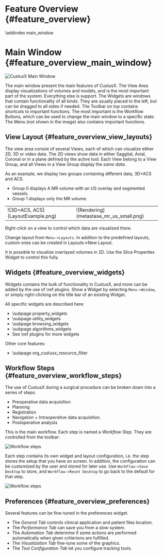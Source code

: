 Feature Overview {#feature_overview}
===========================================================
\addindex main_window

Main Window {#feature_overview_main_window}
===========================================================

![CustusX Main Window](mainwindow.png)

The main window present the main features of CustusX. The View Area display visualizations of
volumes and models, and is the most important part of the system. Everything else is support.
The Widgets are windows that contain functionality of all kinds. They are usually placed to
the left, but can be dragged to all sides if needed. The Toolbar on top contains shortcuts
to important functions. The most important is the Workflow Buttons, which can be used to change
the main window to a specific state. The Menu (not shown in the image) also contains important 
functions. 
 
View Layout {#feature_overview_view_layouts}
-----------------------------------------------------------

The view area consist of several Views, each of which can visualize either 2D, 3D or video data. 
The 2D views show data in either Saggital, Axial, Coronal or in a plane defined by the active tool.
Each View belong to a View Group, and all Views in a View Group display the *same data*.

As an example, we display two groups containing different data, 3D+ACS and ACS. 
- Group 0 displays A MR volume with an US overlay and segmented vessels. 
- Group 1 displays only the MR volume.

 <table style="width:100%">
  <tr>
    <td> ![3D+ACS, ACS](LayoutExample.png) </td>
    <td> ![Rendering](metastase_mr_us_small.png) </td>
  </tr>
</table> 

Right-click on a view to control which data are visualized there.

Change layout from `Menu->Layouts`. In addition to the predefined layouts, custom ones can be created 
in Layouts->New Layout.

It is possible to visualize overlayed volumes in 2D. Use the Slice Properties Widget to control this fully.


Widgets {#feature_overview_widgets}
-----------------------------------------------------------

Widgets contains the bulk of functionality in CustusX, and more can be added by the use of \ref plugins.
Show a Widget by selecting `Menu->Window`, or simply right-clicking on the title bar of an existing
Widget.

All specific widgets are described here:
- \subpage property_widgets
- \subpage utility_widgets
- \subpage browsing_widgets
- \subpage algorithms_widgets
- See \ref plugins for more widgets

Other core features:
- \subpage org_custusx_resource_filter






Workflow Steps {#feature_overview_workflow_steps}
-----------------------------------------------------------

The use of CustusX during a surgical procedure can be broken down into a series of steps: 

- Preoperative data acquisition
- Planning
- Registration
- Navigation + Intraoperative data acquisition.
- Postoperative analysis

This is the main workflow. Each step is named a *Workflow Step*. They are controlled from the toolbar:

![Workflow steps](workflow_steps.png)

Each step contains its own widget and layout configuration, i.e. the step stores the setup that you have
on screen. In addition, the configuration can be customized by the user and stored for later use. 
Use `WorkFlow->Save Desktop` to store, and `WorkFlow->Reset Desktop` to go back to the default for that step.

![Workflow steps](workflow_store.png)


Preferences {#feature_overview_preferences}
-----------------------------------------------------------

Several features can be fine-tuned in the preferences widget. 

- The *General Tab* controls clinical application and patient files location.
- The *Performance Tab* can save you from a slow system. 
- The *Automation Tab* determine if some actions are performed automatically when given critierions are fulfilled.
- The *Visualization Tab* fine-tune some of the graphics.
- The *Tool Configuration Tab* let you configure tracking tools.

